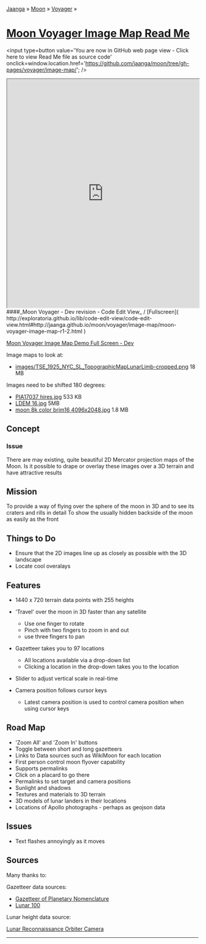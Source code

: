 [Jaanga]( http://jaanga.github.io/ ) &raquo; [Moon]( http://jaanga.github.io/moon/ ) &raquo; [Voyager]( http://jaanga.github.io/moon/voyager/ ) &raquo;

[Moon Voyager Image Map Read Me]( index.html )
===

<span style=display:none; >[You are now in GitHub source code view - click here to view Read Me file as a web page]( http://jaanga.github.io/moon/voyager/image-map/index.html "View file as a web page." ) </span>
<input type=button value='You are now in GitHub web page view - Click here to view Read Me file as source code' onclick=window.location.href='https://github.com/jaanga/moon/tree/gh-pages/voyager/image-map/'; />


<iframe src="http://exploratoria.github.io/lib/code-edit-view/code-edit-view.html#http://jaanga.github.io/moon/voyager/image-map/moon-voyager-image-map-r1-2.html" width=100% height=600px ></iframe>  
####_Moon Voyager - Dev revision - Code Edit View_ /  [Fullscreen]( http://exploratoria.github.io/lib/code-edit-view/code-edit-view.html#http://jaanga.github.io/moon/voyager/image-map/moon-voyager-image-map-r1-2.html )


[Moon Voyager Image Map Demo Full Screen - Dev]( http://jaanga.github.io/moon/voyager/image-map/dev/ )

Image maps to look at:
* [images/TSE_1925_NYC_SL_TopographicMapLunarLimb-cropped.png]( http://jaanga.github.io/moon/voyager/image-map/dev/#http://jaanga.github.io/moon/images/TSE_1925_NYC_SL_TopographicMapLunarLimb-4096x2048 ) 18 MB 

Images need to be shifted 180 degrees:

* [PIA17037 hires.jpg]( http://jaanga.github.io/moon/voyager/image-map/dev/#http://jaanga.github.io/moon/images/PIA17037_hires.jpg ) 533 KB
* [LDEM 16.jpg]( http://jaanga.github.io/moon/voyager/image-map/dev/#http://jaanga.github.io/moon/images/LDEM_16.jpg ) 5MB
* [moon 8k color brim16 4096x2048.jpg]( http://jaanga.github.io/moon/voyager/image-map/dev/#http://jaanga.github.io/moon/images/moon_8k_color_brim16_4096x2048.jpg ) 1.8 MB


## Concept

### Issue

There are may existing, quite beautiful 2D Mercator projection maps of the Moon. 
Is it possible to drape or overlay these images over a 3D terrain and have attractive results  

## Mission

To provide a way of flying over the sphere of the moon in 3D and to see its craters and rills in detail
To show the usually hidden backside of the moon as easily as the front


## Things to Do

* Ensure that the 2D images line up as closely as possible with the 3D landscape
* Locate cool overalays



## Features

* 1440 x 720 terrain data points with 255 heights
* 'Travel' over the moon in 3D faster than any satellite
	* Use one finger to rotate
	* Pinch with two fingers to zoom in and out
	* use three fingers to pan
* Gazetteer takes you to 97 locations
	* All locations available via a drop-down list
	* Clicking a location in the drop-down takes you to the location

* Slider to adjust vertical scale in real-time
* Camera position follows cursor keys
	* Latest camera position is used to control camera position when using cursor keys 

<!--
* Supports permalinks
	* [Copernicus]( http://jaanga.github.io/moon-voyager/moon-rover-mobile/dev/index.html#20 )
	* [Gassendi]( http://jaanga.github.io/terrain-r2/viewers/moon-rover-mobile/dev/index.html#30 )
	* [Tycho]( http://jaanga.github.io/terrain-r2/viewers/moon-rover-mobile/dev/index.html#93 )
-->

## Road Map

* 'Zoom All' and 'Zoom In' buttons
* Toggle between short and long gazetteers
* Links to Data sources such as WikiMoon for each location
* First person control moon flyover capability
* Supports permalinks
* Click on a placard to go there
* Permalinks to set target and camera positions
* Sunlight and shadows
* Textures and materials to 3D terrain
* 3D models of lunar landers in their locations
* Locations of Apollo photographs - perhaps as geojson data

## Issues

* Text flashes annoyingly as it moves
 
## Sources

Many thanks to:

Gazetteer data sources:

* [Gazetteer of Planetary Nomenclature]( http://planetarynames.wr.usgs.gov/Page/MOON/target )
* [Lunar 100]( http://the-moon.wikispaces.com/Lunar+100 )

Lunar height data source:

[Lunar Reconnaissance Orbiter Camera]( http://wms.lroc.asu.edu/lroc/view_rdr/WAC_GLD100 )


<hr>




